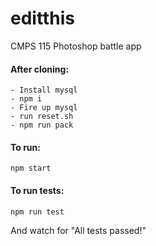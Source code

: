 # editthis
CMPS 115 Photoshop battle app

#### After cloning:
```
- Install mysql
- npm i
- Fire up mysql
- run reset.sh
- npm run pack
```

#### To run:
```
npm start
```

#### To run tests:
```
npm run test
```
And watch for "All tests passed!"
